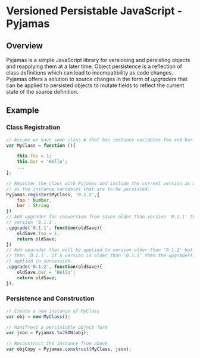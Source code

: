 # Versioned Persistable JavaScript - Pyjamas

## Overview
Pyjamas is a simple JavaScript library for versioning and persisting objects and
reapplying them at a later time. Object persistence is a reflection of class
definitions which can lead to incompatibility as code changes. Pyjamas offers a
solution to source changes in the form of *upgraders* that can be applied to
persisted objects to mutate fields to reflect the current state of the source
definition.

## Example

### Class Registration

```JavaScript
// Assume we have some class A that has instance variables foo and bar
var MyClass = function (){

    this.foo = 1;
    this.bar = 'Hello';
    ...
};

// Register the class with Pyjamas and include the current version as well
// as the instance variables that are to be persisted.
Pyjamas.register(MyClass, '0.1.2',{
    foo : Number,
    bar : String
})
// Add upgrader for conversion from saves older than version '0.1.1' to
// version '0.1.1'.
.upgrade('0.1.1', function(oldSave){
    oldSave.foo = 1;
    return oldSave;
})
// Add upgrader that will be applied to version older than '0.1.2' but newer
// than '0.1.1'. If a version is older than '0.1.1' then the upgraders will be
// applied in succession.
.upgrade('0.1.2', function(oldSave){
    oldSave.bar = 'Hello';
    return oldSave;
});

```

### Persistence and Construction

```JavaScript
// Create a new instance of MyClass
var obj = new MyClass();

// Manifrest a persistable object form
var json = Pyjamas.toJSON(obj);

// Reconstruct the instance from above
var objCopy = Pyjamas.construct(MyClass, json);
```
